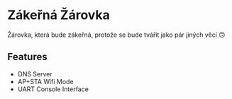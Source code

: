 # Zákeřná Žárovka
Žárovka, která bude zákeřná, protože se bude tvářit jako pár jiných věcí 🙃
## Features
 - DNS Server
 - AP+STA Wifi Mode
 - UART Console Interface